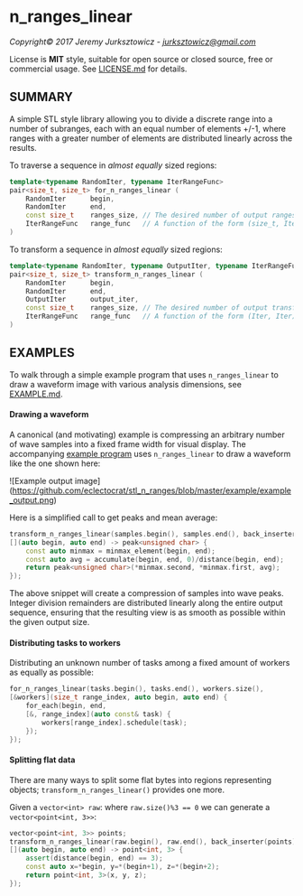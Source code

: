 
# n_ranges_linear

*Copyright© 2017 Jeremy Jurksztowicz - jurksztowicz@gmail.com*

License is **MIT** style, suitable for open source or closed source, free or commercial usage. See [LICENSE.md](LICENSE.md) for details.

## SUMMARY

A simple STL style library allowing you to divide a discrete range into a number of subranges, each with an equal number of elements +/-1, where ranges with a greater number of elements are distributed linearly across the results.

To traverse a sequence in *almost equally* sized regions:

```c++
template<typename RandomIter, typename IterRangeFunc>
pair<size_t, size_t> for_n_ranges_linear (
    RandomIter      begin,
    RandomIter      end,
    const size_t    ranges_size, // The desired number of output ranges
    IterRangeFunc   range_func   // A function of the form (size_t, Iter, Iter)
)
```

To transform a sequence in *almost equally* sized regions:

```c++
template<typename RandomIter, typename OutputIter, typename IterRangeFunc>
pair<size_t, size_t> transform_n_ranges_linear (
    RandomIter      begin,
    RandomIter      end,
    OutputIter      output_iter,
    const size_t    ranges_size, // The desired number of output transformations
    IterRangeFunc   range_func   // A function of the form (Iter, Iter) -> T
)
```

## EXAMPLES

To walk through a simple example program that uses `n_ranges_linear` to draw a waveform image with various analysis dimensions, see [EXAMPLE.md](example/EXAMPLE.md).

#### Drawing a waveform

A canonical (and motivating) example is compressing an arbitrary number of wave samples into a fixed frame width for visual display. The accompanying [example program](example/EXAMPLE.md) uses `n_ranges_linear` to draw a waveform like the one shown here:

![Example output image]
(https://github.com/eclectocrat/stl_n_ranges/blob/master/example/example_output.png)

Here is a simplified call to get peaks and mean average:

```c++
transform_n_ranges_linear(samples.begin(), samples.end(), back_inserter(peaks), window_width,
[](auto begin, auto end) -> peak<unsigned char> {
    const auto minmax = minmax_element(begin, end);
    const auto avg = accumulate(begin, end, 0)/distance(begin, end);
    return peak<unsigned char>(*minmax.second, *minmax.first, avg);
});
```

The above snippet will create a compression of samples into wave peaks. Integer division remainders are distributed linearly along the entire output sequence, ensuring that the resulting view is as smooth as possible within the given output size.


#### Distributing tasks to workers

Distributing an unknown number of tasks among a fixed amount of workers as equally as possible:

```c++
for_n_ranges_linear(tasks.begin(), tasks.end(), workers.size(),
[&workers](size_t range_index, auto begin, auto end) {
    for_each(begin, end,
    [&, range_index](auto const& task) {
        workers[range_index].schedule(task);
    });
});
```

#### Splitting flat data

There are many ways to split some flat bytes into regions representing objects; `transform_n_ranges_linear()` provides one more.

Given a `vector<int> raw`: where `raw.size()%3 == 0` we can generate a `vector<point<int, 3>>`:

```c++
vector<point<int, 3>> points;
transform_n_ranges_linear(raw.begin(), raw.end(), back_inserter(points), raw.size()/3,
[](auto begin, auto end) -> point<int, 3> {
    assert(distance(begin, end) == 3);
    const auto x=*begin, y=*(begin+1), z=*(begin+2);
    return point<int, 3>(x, y, z);
});
```
